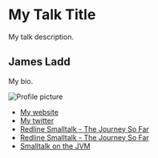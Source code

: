 # My Talk Title

My talk description.

## James Ladd

My bio.

![Profile picture](https://github.com/jamesladd/rubyconfau-2013-cfp/blob/master/example/profile_picture.jpg)

- [My website](http://www.jamesladdcode.com)
- [My twitter](https://twitter.com/jamesladd)
- [Redline Smalltalk - The Journey So Far](http://www.slideshare.net/seantallen/redline-smalltalk-the-journey-so-far)
- [Redline Smalltalk - The Journey So Far](http://www.redline.st/blog/2011/04/01/the-journey-so-far.html)
- [Smalltalk on the JVM](http://www.slideshare.net/esug/smalltalk-on-the-jvm)

